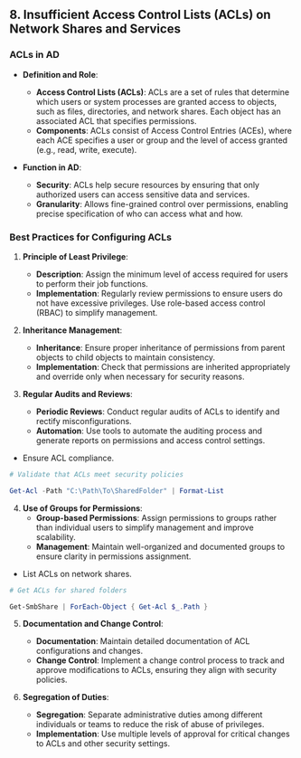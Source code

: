 ## 8. **Insufficient Access Control Lists (ACLs) on Network Shares and Services**

### **ACLs in AD**

- **Definition and Role**:
  - **Access Control Lists (ACLs)**: ACLs are a set of rules that determine which users or system processes are granted access to objects, such as files, directories, and network shares. Each object has an associated ACL that specifies permissions.
  - **Components**: ACLs consist of Access Control Entries (ACEs), where each ACE specifies a user or group and the level of access granted (e.g., read, write, execute).
  
- **Function in AD**:
  - **Security**: ACLs help secure resources by ensuring that only authorized users can access sensitive data and services.
  - **Granularity**: Allows fine-grained control over permissions, enabling precise specification of who can access what and how.

### Best Practices for Configuring ACLs

1. **Principle of Least Privilege**:
   - **Description**: Assign the minimum level of access required for users to perform their job functions.
   - **Implementation**: Regularly review permissions to ensure users do not have excessive privileges. Use role-based access control (RBAC) to simplify management.

2. **Inheritance Management**:
   - **Inheritance**: Ensure proper inheritance of permissions from parent objects to child objects to maintain consistency.
   - **Implementation**: Check that permissions are inherited appropriately and override only when necessary for security reasons.

3. **Regular Audits and Reviews**:
   - **Periodic Reviews**: Conduct regular audits of ACLs to identify and rectify misconfigurations.
   - **Automation**: Use tools to automate the auditing process and generate reports on permissions and access control settings.
- Ensure ACL compliance.

```powershell
# Validate that ACLs meet security policies

Get-Acl -Path "C:\Path\To\SharedFolder" | Format-List
```

4. **Use of Groups for Permissions**:
   - **Group-based Permissions**: Assign permissions to groups rather than individual users to simplify management and improve scalability.
   - **Management**: Maintain well-organized and documented groups to ensure clarity in permissions assignment.
- List ACLs on network shares.

```powershell
# Get ACLs for shared folders

Get-SmbShare | ForEach-Object { Get-Acl $_.Path }
```


5. **Documentation and Change Control**:
   - **Documentation**: Maintain detailed documentation of ACL configurations and changes.
   - **Change Control**: Implement a change control process to track and approve modifications to ACLs, ensuring they align with security policies.

6. **Segregation of Duties**:
   - **Segregation**: Separate administrative duties among different individuals or teams to reduce the risk of abuse of privileges.
   - **Implementation**: Use multiple levels of approval for critical changes to ACLs and other security settings.
